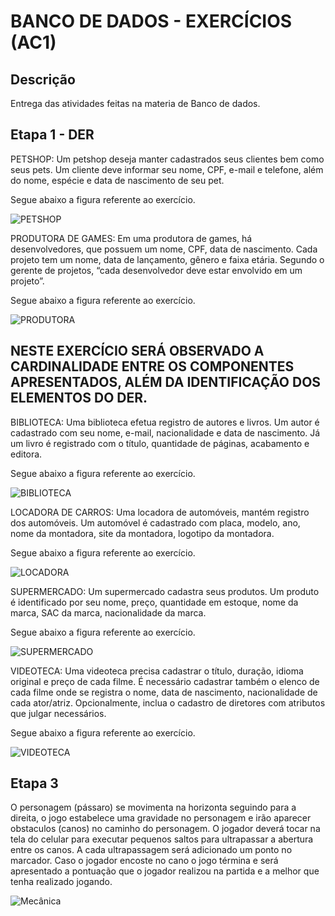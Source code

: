 # BANCO DE DADOS - EXERCÍCIOS (AC1)
## Descrição
Entrega das atividades feitas na materia de Banco de dados.

## Etapa 1 - DER
PETSHOP: Um petshop deseja manter cadastrados seus clientes bem como seus pets.
Um cliente deve informar seu nome, CPF, e-mail e telefone, além do nome, espécie e data de nascimento de seu pet.

Segue abaixo a figura referente ao exercício.



![PETSHOP](https://github.com/RodrigoMaMoraes/BancodeDadosAC1/assets/80014526/7cca3630-a3b1-4946-83ec-e85c8e243da1)

PRODUTORA DE GAMES: Em uma produtora de games, há desenvolvedores, que possuem um nome, CPF, data de nascimento.
Cada projeto tem um nome, data de lançamento, gênero e faixa etária. 
Segundo o gerente de projetos, “cada desenvolvedor deve estar envolvido em um projeto”.

Segue abaixo a figura referente ao exercício.

![PRODUTORA](https://github.com/RodrigoMaMoraes/BancodeDadosAC1/blob/main/ETAPAS%201%2C%202%20E%204%20PRODUTORA/PRODUTORA%202.png)


## NESTE EXERCÍCIO SERÁ OBSERVADO A CARDINALIDADE ENTRE OS COMPONENTES APRESENTADOS, ALÉM DA IDENTIFICAÇÃO DOS ELEMENTOS DO DER.


BIBLIOTECA: Uma biblioteca efetua registro de autores e livros. Um autor é cadastrado com seu nome, e-mail, nacionalidade e data de nascimento. Já um livro é registrado com o título, quantidade de páginas, acabamento e editora.

Segue abaixo a figura referente ao exercício.

![BIBLIOTECA](https://github.com/RodrigoMaMoraes/BancodeDadosAC1/blob/main/ETAPAS%201%2C%202%20E%204%20BIBLIOTECA/BIBLIOTECA.png)

LOCADORA DE CARROS: Uma locadora de automóveis, mantém registro dos automóveis. Um automóvel é cadastrado com placa, modelo, ano, nome da montadora, site da montadora, logotipo da montadora.

Segue abaixo a figura referente ao exercício.

![LOCADORA](https://github.com/RodrigoMaMoraes/BancodeDadosAC1/blob/main/ETAPAS%201%2C%202%20E%204%20LOCADORA/LOCADORA.png)

SUPERMERCADO: Um supermercado cadastra seus produtos. Um produto é identificado por seu nome, preço, quantidade em estoque, nome da marca, SAC da marca, nacionalidade da marca.

Segue abaixo a figura referente ao exercício.

![SUPERMERCADO](https://github.com/RodrigoMaMoraes/BancodeDadosAC1/blob/main/ETAPAS%201%2C%202%20E%204%20SUPERMERCADO/SUPERMERCADO.png)

VIDEOTECA: Uma videoteca precisa cadastrar o título, duração, idioma original e preço de cada filme. É necessário cadastrar também o elenco de cada filme onde se registra o nome, data de nascimento, nacionalidade de cada ator/atriz. Opcionalmente, inclua o cadastro de diretores com atributos que julgar necessários.

Segue abaixo a figura referente ao exercício.

![VIDEOTECA](https://github.com/RodrigoMaMoraes/BancodeDadosAC1/blob/main/ETAPAS%201%2C%202%20E%204%20VIDEOTECA/VIDEOTECA.png)


## Etapa 3
O personagem (pássaro) se movimenta na horizonta seguindo para a direita, o jogo estabelece uma gravidade no personagem e irão aparecer obstaculos (canos) no caminho do personagem. O jogador deverá tocar na tela do celular para executar pequenos saltos para ultrapassar a abertura entre os canos. A cada ultrapassagem será adicionado um ponto no marcador. Caso o jogador encoste no cano o jogo términa e será apresentado a pontuação que o jogador realizou na partida e a melhor que tenha realizado jogando.

![Mecânica](mecanicas.png)

